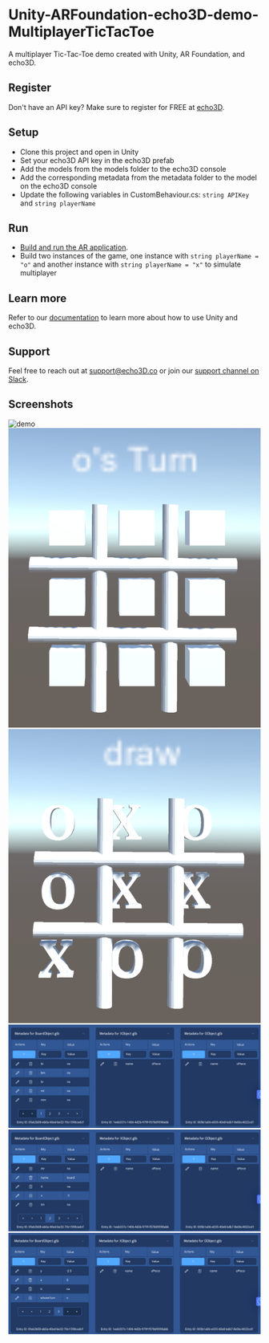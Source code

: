 # Unity-ARFoundation-echo3D-demo-MultiplayerTicTacToe
A multiplayer Tic-Tac-Toe demo created with Unity, AR Foundation, and echo3D.

## Register
Don't have an API key? Make sure to register for FREE at [echo3D](https://console.echo3D.co/#/auth/register).

## Setup
* Clone this project and open in Unity
* Set your echo3D API key in the echo3D prefab
* Add the models from the models folder to the echo3D console
* Add the corresponding metadata from the metadata folder to the model on the echo3D console
* Update the following variables in CustomBehaviour.cs: `string APIKey` and `string playerName`


## Run
* [Build and run the AR application](https://docs.echo3D.co/unity/adding-ar-capabilities#4-build-and-run-the-ar-application).
* Build two instances of the game, one instance with `string playerName = "o"` and another instance with `string playerName = "x"` to simulate multiplayer

## Learn more
Refer to our [documentation](https://docs.echo3D.co/unity/) to learn more about how to use Unity and echo3D.

## Support
Feel free to reach out at [support@echo3D.co](mailto:support@echo3D.co) or join our [support channel on Slack](https://go.echo3D.co/join).

## Screenshots
![demo](/media/live_demo.gif)
![initia](/media/initial.png)
![draw](/media/draw.png)
![console1](/media/console1.png)
![console2](/media/console2.png)
![console3](/media/console3.png)

